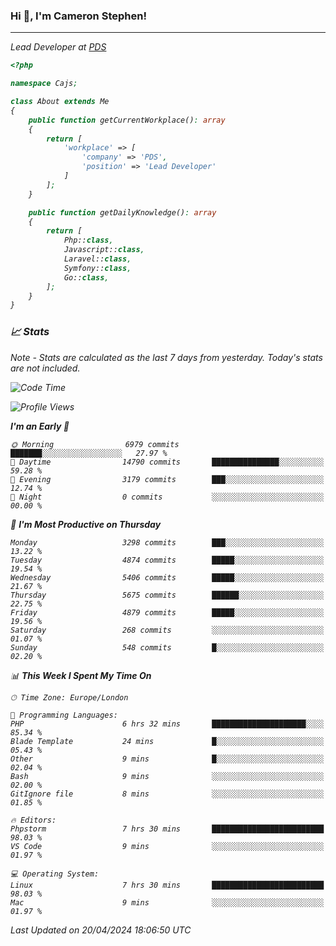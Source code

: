 ### Hi 👋, I'm Cameron Stephen!
<hr>
<p><em>Lead Developer at <a href="https://prindatasolutions.co.uk">PDS</a></p>


```php
<?php

namespace Cajs;

class About extends Me
{
    public function getCurrentWorkplace(): array
    {
        return [
            'workplace' => [
                'company' => 'PDS',
                'position' => 'Lead Developer'
            ]
        ];
    }

    public function getDailyKnowledge(): array
    {
        return [
            Php::class,
            Javascript::class,
            Laravel::class,
            Symfony::class,
            Go::class,
        ];
    }
}
```

### 📈 Stats
<p><em>Note - Stats are calculated as the last 7 days from yesterday. Today's stats are not included.</em></p>


<!--START_SECTION:waka-->
![Code Time](http://img.shields.io/badge/Code%20Time-3%2C767%20hrs%2018%20mins-blue)

![Profile Views](http://img.shields.io/badge/Profile%20Views-0-blue)

**I'm an Early 🐤** 

```text
🌞 Morning                6979 commits        ███████░░░░░░░░░░░░░░░░░░   27.97 % 
🌆 Daytime                14790 commits       ███████████████░░░░░░░░░░   59.28 % 
🌃 Evening                3179 commits        ███░░░░░░░░░░░░░░░░░░░░░░   12.74 % 
🌙 Night                  0 commits           ░░░░░░░░░░░░░░░░░░░░░░░░░   00.00 % 
```
📅 **I'm Most Productive on Thursday** 

```text
Monday                   3298 commits        ███░░░░░░░░░░░░░░░░░░░░░░   13.22 % 
Tuesday                  4874 commits        █████░░░░░░░░░░░░░░░░░░░░   19.54 % 
Wednesday                5406 commits        █████░░░░░░░░░░░░░░░░░░░░   21.67 % 
Thursday                 5675 commits        ██████░░░░░░░░░░░░░░░░░░░   22.75 % 
Friday                   4879 commits        █████░░░░░░░░░░░░░░░░░░░░   19.56 % 
Saturday                 268 commits         ░░░░░░░░░░░░░░░░░░░░░░░░░   01.07 % 
Sunday                   548 commits         █░░░░░░░░░░░░░░░░░░░░░░░░   02.20 % 
```


📊 **This Week I Spent My Time On** 

```text
🕑︎ Time Zone: Europe/London

💬 Programming Languages: 
PHP                      6 hrs 32 mins       █████████████████████░░░░   85.34 % 
Blade Template           24 mins             █░░░░░░░░░░░░░░░░░░░░░░░░   05.43 % 
Other                    9 mins              █░░░░░░░░░░░░░░░░░░░░░░░░   02.04 % 
Bash                     9 mins              ░░░░░░░░░░░░░░░░░░░░░░░░░   02.00 % 
GitIgnore file           8 mins              ░░░░░░░░░░░░░░░░░░░░░░░░░   01.85 % 

🔥 Editors: 
Phpstorm                 7 hrs 30 mins       █████████████████████████   98.03 % 
VS Code                  9 mins              ░░░░░░░░░░░░░░░░░░░░░░░░░   01.97 % 

💻 Operating System: 
Linux                    7 hrs 30 mins       █████████████████████████   98.03 % 
Mac                      9 mins              ░░░░░░░░░░░░░░░░░░░░░░░░░   01.97 % 
```


 Last Updated on 20/04/2024 18:06:50 UTC
<!--END_SECTION:waka-->

